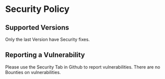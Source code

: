 # Security Policy

## Supported Versions

Only the last Version have Security fixes.

## Reporting a Vulnerability

Please use the Security Tab in Github to report vulnerabilities.
There are no Bounties on vulnerabilities.
